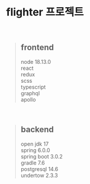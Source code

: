 # flighter 프로젝트

<br>

>## frontend
> 
> node 18.13.0<br>
> react<br>
> redux<br>
> scss<br>
> typescript<br>
> graphql<br>
> apollo

<br>

>## backend
> 
> open jdk 17<br>
> spring 6.0.0<br>
> spring boot 3.0.2<br>
> gradle 7.6<br>
> postgresql 14.6<br>
> undertow 2.3.3